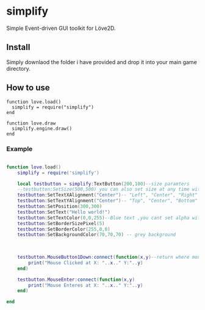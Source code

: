 # simplify
Simple Event-driven GUI toolkit for Löve2D.

## Install
Simply downlaod the folder i have provided and drop it into your main game directory.

## How to use

```
function love.load()
  simplify = require("simplify")
end

function love.draw
  simplify.engine.draw()
end

```

### Example

```lua

function love.load()
    simplify = require('simplify')

    local testbutton = simplify:TextButton(200,100)--size paramters
    --testbutton:SetSize(500,500) you can also set size at any time with :SetSize()
    testbutton:SetTextXAlignment("Center")-- "Left", "Center", "Right"
    testbutton:SetTextYAlignment("Center")-- "Top", "Center", "Bottom"
    testbutton:SetPosition(300,300)
    testbutton:SetText("Hello world!")
    testbutton:SetTextColor(0,0,255)--Blue text ,you cant set alpha with this method directly
    testbutton:SetBorderSizePixel(5)
    testbutton:SetBorderColor(255,0,0)
    testbutton:SetBackgroundColor(70,70,70) -- grey background
    

 
    testbutton.MouseButton1Down:connect(function(x,y)--return where mouse clicked on button
        print("Mouse Clicked at X: "..x.." Y:"..y)
    end)

    testbutton.MouseEnter:connect(function(x,y)
        print("Mouse Enteres at X: "..x.." Y:"..y)
    end)

end

```
